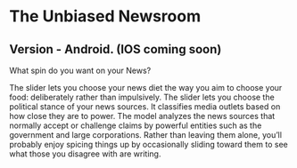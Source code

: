 # The Unbiased Newsroom
## Version - Android. (IOS coming soon)

What spin do you want on your News?

The slider lets you choose your news diet the way you aim to choose your food: deliberately rather than impulsively. The slider lets you choose the political stance of your news sources. It classifies media outlets based on how close they are to power. The model analyzes the news sources that normally accept or challenge claims by powerful entities such as the government and large corporations. Rather than leaving them alone, you’ll probably enjoy spicing things up by occasionally sliding toward them to see what those you disagree with are writing.

